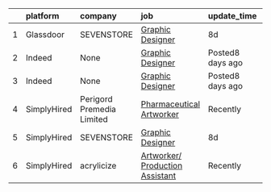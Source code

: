 

|    | platform    | company                   | job                                                                                                                                                                                                                                                                               | update_time      | location             |
|---:|:------------|:--------------------------|:----------------------------------------------------------------------------------------------------------------------------------------------------------------------------------------------------------------------------------------------------------------------------------|:-----------------|:---------------------|
|  1 | Glassdoor   | SEVENSTORE                | [Graphic Designer](https://www.glassdoor.com/partner/jobListing.htm?pos=101&ao=1136043&s=58&guid=0000017e0f42fbd5b0575e758fe87510&src=GD_JOB_AD&t=SR&vt=w&cs=1_795df050&cb=1640933555287&jobListingId=1007523572075&jrtk=3-0-1fo7k5v05u47o801-1fo7k5v0hu4vp800-30dfe53c56035262-) | 8d               | Liverpool, NY        |
|  2 | Indeed      | None                      | [Graphic Designer](https://www.indeed.com/rc/clk?jk=30dfe53c56035262&fccid=1e270af83e6e8b21&vjs=3)                                                                                                                                                                                | Posted8 days ago | Liverpool, NY•Remote |
|  3 | Indeed      | None                      | [Graphic Designer](https://www.indeed.com/rc/clk?jk=30dfe53c56035262&fccid=1e270af83e6e8b21&vjs=3)                                                                                                                                                                                | Posted8 days ago | Liverpool, NY•Remote |
|  4 | SimplyHired | Perigord Premedia Limited | [Pharmaceutical Artworker](https://www.simplyhired.com/job/WRy_NU05gCzr90gkLGAIDvxQhGE6uxak8UWRmF1KZW30OClsukshdA?q=creative+artworker)                                                                                                                                           | Recently         | Branford, CT         |
|  5 | SimplyHired | SEVENSTORE                | [Graphic Designer](https://www.simplyhired.com/job/l2XHj6N6yRlCyn97PGLlTz3h_qUHMQq8ICqhLUIty6EHbMiroxk0kw?q=creative+artworker)                                                                                                                                                   | 8d               | Liverpool, NY        |
|  6 | SimplyHired | acrylicize                | [Artworker/ Production Assistant](https://www.simplyhired.com/job/pON_mD4-MIANU80P3jVTDINiHfDVeqZsSwvkzeu3GtZ2MVGtiZ3Gpw?q=creative+artworker)                                                                                                                                    | Recently         | New York, NY         |